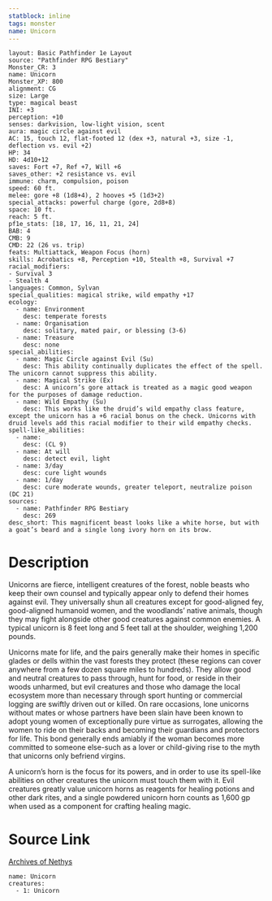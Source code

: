 ```yaml
---
statblock: inline
tags: monster
name: Unicorn
---
```

```statblock
layout: Basic Pathfinder 1e Layout
source: "Pathfinder RPG Bestiary"
Monster_CR: 3
name: Unicorn
Monster_XP: 800
alignment: CG
size: Large
type: magical beast
INI: +3
perception: +10
senses: darkvision, low-light vision, scent
aura: magic circle against evil
AC: 15, touch 12, flat-footed 12 (dex +3, natural +3, size -1, deflection vs. evil +2)
HP: 34
HD: 4d10+12
saves: Fort +7, Ref +7, Will +6
saves_other: +2 resistance vs. evil
immune: charm, compulsion, poison
speed: 60 ft.
melee: gore +8 (1d8+4), 2 hooves +5 (1d3+2)
special_attacks: powerful charge (gore, 2d8+8)
space: 10 ft.
reach: 5 ft.
pf1e_stats: [18, 17, 16, 11, 21, 24]
BAB: 4
CMB: 9
CMD: 22 (26 vs. trip)
feats: Multiattack, Weapon Focus (horn)
skills: Acrobatics +8, Perception +10, Stealth +8, Survival +7
racial_modifiers:
- Survival 3
- Stealth 4
languages: Common, Sylvan
special_qualities: magical strike, wild empathy +17
ecology:
  - name: Environment
    desc: temperate forests
  - name: Organisation
    desc: solitary, mated pair, or blessing (3-6)
  - name: Treasure
    desc: none
special_abilities:
  - name: Magic Circle against Evil (Su)
    desc: This ability continually duplicates the effect of the spell. The unicorn cannot suppress this ability.
  - name: Magical Strike (Ex)
    desc: A unicorn’s gore attack is treated as a magic good weapon for the purposes of damage reduction.
  - name: Wild Empathy (Su)
    desc: This works like the druid’s wild empathy class feature, except the unicorn has a +6 racial bonus on the check. Unicorns with druid levels add this racial modifier to their wild empathy checks.
spell-like_abilities:
  - name:
    desc: (CL 9)
  - name: At will
    desc: detect evil, light
  - name: 3/day
    desc: cure light wounds
  - name: 1/day
    desc: cure moderate wounds, greater teleport, neutralize poison (DC 21)
sources:
  - name: Pathfinder RPG Bestiary
    desc: 269
desc_short: This magnificent beast looks like a white horse, but with a goat’s beard and a single long ivory horn on its brow.
```
# Description
Unicorns are fierce, intelligent creatures of the forest, noble beasts who keep their own counsel and typically appear only to defend their homes against evil. They universally shun all creatures except for good-aligned fey, good-aligned humanoid women, and the woodlands’ native animals, though they may fight alongside other good creatures against common enemies. A typical unicorn is 8 feet long and 5 feet tall at the shoulder, weighing 1,200 pounds.

Unicorns mate for life, and the pairs generally make their homes in specific glades or dells within the vast forests they protect (these regions can cover anywhere from a few dozen square miles to hundreds). They allow good and neutral creatures to pass through, hunt for food, or reside in their woods unharmed, but evil creatures and those who damage the local ecosystem more than necessary through sport hunting or commercial logging are swiftly driven out or killed. On rare occasions, lone unicorns without mates or whose partners have been slain have been known to adopt young women of exceptionally pure virtue as surrogates, allowing the women to ride on their backs and becoming their guardians and protectors for life. This bond generally ends amiably if the woman becomes more committed to someone else-such as a lover or child-giving rise to the myth that unicorns only befriend virgins.

A unicorn’s horn is the focus for its powers, and in order to use its spell-like abilities on other creatures the unicorn must touch them with it. Evil creatures greatly value unicorn horns as reagents for healing potions and other dark rites, and a single powdered unicorn horn counts as 1,600 gp when used as a component for crafting healing magic.
# Source Link
[Archives of Nethys](https://aonprd.com/MonsterDisplay.aspx?ItemName=Unicorn)
```encounter-table
name: Unicorn
creatures:
  - 1: Unicorn
```
